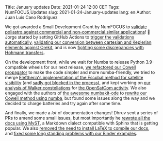 Title: January updates
Date: 2021-01-24 12:00 CET
Tags: NumFOCUS,Updates
slug: 2021-01-24-January-updates
lang: en
Author: Juan Luis Cano Rodríguez

We got awarded a Small Development Grant by NumFOCUS to [validate poliastro against commercial and
non-commercial similar applications](https://github.com/poliastro/numfocus_proposal/)! 🎉 Jorge
started by setting GitHub Actions to [trigger the validations
automatically](https://github.com/poliastro/poliastro/pull/1051/), [validating our conversion
between cartesian and Keplerian elements against
Orekit](https://github.com/poliastro/validation/pull/4), and is now [fighting some discrepancies
with Hohmann transfers](https://github.com/poliastro/validation/pull/15).  
  
On the development front, while we wait for Numba to release Python 3.9-compatible wheels for our
next release, [we refactored our Cowell
propagator](https://github.com/poliastro/poliastro/pull/1053) to make the code simpler and more
numba-friendly, we tried to merge [Eleftheria's implementation of the Escobal method for satellite
visibility](https://github.com/poliastro/poliastro/pull/719) (and [sadly got blocked in the
process](https://space.stackexchange.com/q/49136/10716)), and kept working on [our analysis of
Walker constellations](https://gist.github.com/astrojuanlu/c44e57a8f4e001d5cbc6d6e53ecb66e0) for
[the OpenSatCom activity](https://opensatcom.org/). We also engaged with the authors of [the
awesome numbakit-ode](https://github.com/hgrecco/numbakit-ode/) to [rewrite our Cowell method using
numba](https://github.com/poliastro/poliastro/pull/1049), but found some issues along the way and
we decided to charge batteries and try again after some time.  
  
And finally, we made a *lot* of documentation changes! Dhruv sent a series of PRs to amend some
small issues, but most importantly he [rewrote all the docs using
MyST](https://github.com/poliastro/poliastro/pull/1073), a Markdown dialect compatible with Sphinx
that is getting popular. We also [removed the need to install LaTeX to compile our
docs](https://github.com/poliastro/poliastro/pull/1087), and [fixed some long standing problems
with our Binder examples](https://github.com/poliastro/poliastro/pull/1082).
